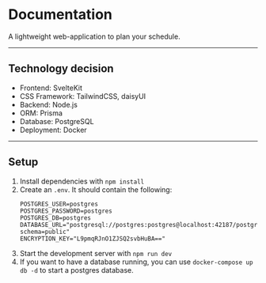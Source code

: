 # Documentation

A lightweight web-application to plan your schedule.

---

## Technology decision

- Frontend: SvelteKit
- CSS Framework: TailwindCSS, daisyUI
- Backend: Node.js
- ORM: Prisma
- Database: PostgreSQL
- Deployment: Docker

---

## Setup

1. Install dependencies with `npm install`
2. Create an `.env`. It should contain the following:
   ```dotenv
   POSTGRES_USER=postgres
   POSTGRES_PASSWORD=postgres
   POSTGRES_DB=postgres
   DATABASE_URL="postgresql://postgres:postgres@localhost:42187/postgres?schema=public"
   ENCRYPTION_KEY="L9pmqRJnO1ZJSQ2svbHuBA=="
   ```
3. Start the development server with `npm run dev`
4. If you want to have a database running, you can use `docker-compose up db -d` to start a postgres database.
